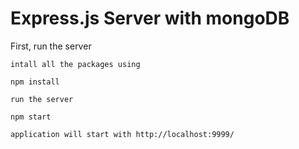 # Express.js Server with mongoDB

First, run the server

```
intall all the packages using

npm install

run the server

npm start

application will start with http://localhost:9999/

```
